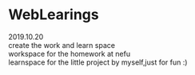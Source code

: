 # WebLearings
 2019.10.20  
 create the work and learn space  
  workspace for the homework at nefu  
  learnspace for the little project by myself,just for fun :)  
